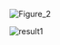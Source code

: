 ![Figure_2](https://my-figures.oss-cn-beijing.aliyuncs.com/Figures/Figure_2.png)

![result1](https://my-figures.oss-cn-beijing.aliyuncs.com/Figures/result1-1703233536186.png)